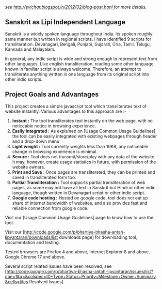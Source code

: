 *see http://evichar.blogspot.in/2012/02/blog-post.html for more details.*

## Sanskrit as Lipi Independent Language
  Sanskrit is a widely spoken language throughout India. Its spoken roughly same manner but written in regional scripts. I have identified 9 scripts for transliteration. Devanagari, Bengali, Punjabi, Gujarati, Oria, Tamil, Telugu, Kannada and Malayalam. 

  In general, any indic script is wide and strong enough to represent text from other languages. Like english transliteration, reading some other language known in familiar script is always welcome. Therefore, an attempt to transliterate anything written in one language from its original script into other indic scripts. 

## Project Goals and Advantages 
  This project creates a simple javascript tool which transliterates text of website instantly. Various advantages to this approach are :-
  
1. **Instant :** The tool transliterates text instantly on the web page, with no noticeable notice in browsing experience.
2. **Easily Integrated :** As explained on [Usage Common Usage Guidelines], the tool can be easily integrated with existing webpages through header and a drop-down menu
3. **Light weight :** Tool currently weights less than 10KB, any noticeable change in browsing experience is minimal.
4. **Secure :** Tool does not transmit/store/play with any data of the website. It may, however, create usage statistics in future, with permission of the website owners.
5. **Print and Save :** Once pages are transliterated, they can be printed and saved in transliterated form too. 
6. **Partial Transliteration :** Tool supports partial transliteration of web pages, as some may not have all text in Sanskrit but Hindi or other indic language, though written in Devanagari script or other indic script. 
7. **Google code hosting :** Hosted on google code, tool does not eat up share of internet bandwidth of websites, and also provides fast and reliable connection from google code. 
 
Visit our [Usage Common Usage Guidelines] page to know how to use the tool.

Visit our [http://code.google.com/p/bhartiya-bhasha-antah-lipyantaran/downloads/list downloads page] for downloading tool, documentation and testing. 

Tested browsers are Firefox 4 and above, Internet Explorer 8 and above, Google Chrome 17 and above. 

Several script related issues have been resolved, see [http://code.google.com/p/bhartiya-bhasha-antah-lipyantaran/issues/list?can=1&q=&colspec=ID+Type+Status+Priority+Milestone+Owner+Summary&cells=tiles Resolved Issues].
